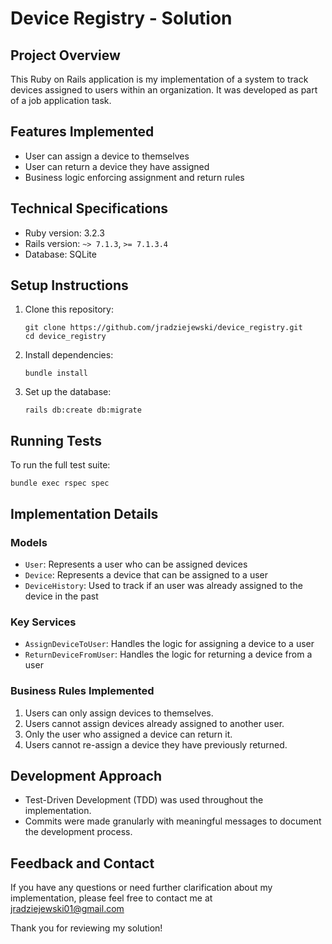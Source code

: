 # Device Registry - Solution

## Project Overview

This Ruby on Rails application is my implementation of a system to track devices assigned to users within an organization. It was developed as part of a job application task.

## Features Implemented

- User can assign a device to themselves
- User can return a device they have assigned
- Business logic enforcing assignment and return rules

## Technical Specifications

- Ruby version: 3.2.3
- Rails version: `~> 7.1.3`, `>= 7.1.3.4`
- Database: SQLite

## Setup Instructions

1. Clone this repository:
   ```
   git clone https://github.com/jradziejewski/device_registry.git
   cd device_registry
   ```

2. Install dependencies:
   ```
   bundle install
   ```

3. Set up the database:
   ```
   rails db:create db:migrate
   ```

## Running Tests

To run the full test suite:

```
bundle exec rspec spec
```

## Implementation Details

### Models
- `User`: Represents a user who can be assigned devices
- `Device`: Represents a device that can be assigned to a user
- `DeviceHistory`: Used to track if an user was already assigned to the device in the past

### Key Services
- `AssignDeviceToUser`: Handles the logic for assigning a device to a user
- `ReturnDeviceFromUser`: Handles the logic for returning a device from a user

### Business Rules Implemented
1. Users can only assign devices to themselves.
2. Users cannot assign devices already assigned to another user.
3. Only the user who assigned a device can return it.
4. Users cannot re-assign a device they have previously returned.

## Development Approach

- Test-Driven Development (TDD) was used throughout the implementation.
- Commits were made granularly with meaningful messages to document the development process.

## Feedback and Contact

If you have any questions or need further clarification about my implementation, please feel free to contact me at jradziejewski01@gmail.com

Thank you for reviewing my solution!
